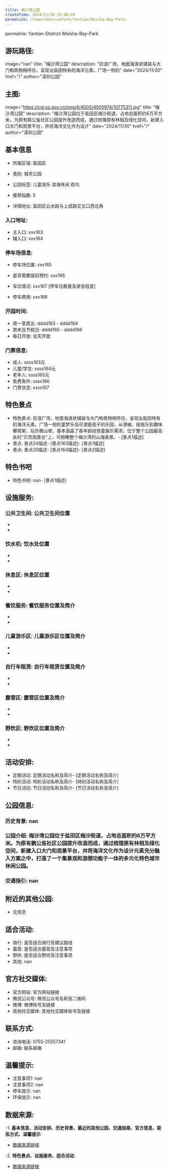 ```yaml
---
title: 梅沙湾公园
createTime: 2024/11/30 23:48:40
permalink: /ComprehensivePark/Yantian/Meisha-Bay-Park/
---
```

permalink: Yantian-District-Meisha-Bay-Park
## 游玩路径:
image="nan"
title: "梅沙湾公园"
description: "巨浪广场，地面海浪状铺装与大门构筑物相呼应，呈现出盐田特有的海洋元素。广场一侧的"
date="2024/11/30"
href="/"
author="深圳公园"
## 主图:
image="https://cgj.sz.gov.cn/img/4/4005/4005974/10775311.jpg"
title: "梅沙湾公园"
description: "梅沙湾公园位于盐田区梅沙街道，占地总面积约6万平方米。为原有鹅公岌社区公园提升改造而成，通过梳理原有林相及绿化空间，新建入口大门和观景平台，并将海洋文化作为设计"
date="2024/11/30"
href="/"
author="深圳公园"
## 基本信息

- 所属区域: 盐田区

- 类别: 城市公园

- 公园标签: 儿童游乐 滨海休闲 观鸟

- 推荐指数: 5

- 详细地址: 盐田区云水路与上成路交叉口西北角

### 入口地址:
- 主入口: xxx163
- 辅入口: xxx164
### 停车场信息:
- 停车场位置: xxx165

- 是否需要提前预约: xxx166

- 车位情况: xxx167 [停车位数量及紧张程度]

- 停车费用: xxx168

### 开园时间:
- 周一至周五: dddd163 - dddd164
- 周末及节假日: dddd165 - dddd166
- 每日开放: 全天开放

### 门票信息:
- 成人: ssss163元
- 儿童/学生: ssss164元
- 老年人: ssss165元
- 免费条件: ssss166
- 门票信息: ssss167
## 特色景点
- 特色景点: 巨浪广场，地面海浪状铺装与大门构筑物相呼应，呈现出盐田特有的海洋元素。广场一侧的童梦乐岛可谓是孩子的乐园，从滑梯、摇摇乐到趣味攀爬架、玩乐微山坡，基本涵盖了各年龄段孩童娱乐需求。位于整个公园最高处的“贝壳观景台”上，可俯瞰整个梅沙湾的山海美景。- [景点1描述]
- 景点: 景点24描述- [景点163描述]- [景点1描述]
- 景点: 景点25描述- [景点164描述]- [景点2描述]
## 特色书吧
- 特色书吧: nan- [景点1描述]
## 设施服务:
### 公共卫生间: 公共卫生间位置
- 
- 
### 饮水机: 饮水处位置
- 
- 
### 休息区: 休息区位置
- 
- 
### 餐饮服务: 餐饮服务位置及简介
- 
- 
### 儿童游乐区: 儿童游乐区位置及简介
- 
- 
### 自行车租赁: 自行车租赁位置及简介
- 
- 
### 露营区: 露营区位置及简介
- 
- 
### 野炊区: 野炊区位置及简介

- 
- 
## 活动安排:
- 定期活动: 定期活动名称及简介- [定期活动名称及简介]
- 特别活动: 特别活动名称及简介- [特别活动名称及简介]
- 节日活动: 节日活动名称及简介- [节日活动名称及简介]
## 公园信息:
### 历史背景: nan
### 公园介绍: 梅沙湾公园位于盐田区梅沙街道，占地总面积约6万平方米。为原有鹅公岌社区公园提升改造而成，通过梳理原有林相及绿化空间，新建入口大门和观景平台，并将海洋文化作为设计元素充分融入方案之中，打造了一个集景观和游憩功能于一体的多元化特色城市休闲公园。
### 交通指引: nan

## 附近的其他公园:
- 无信息

## 适合活动:
- 骑行: 是否适合骑行及建议路线
- 露营: 是否适合露营及注意事项
- 野炊: 是否适合野炊及注意事项
- 其他: nan

## 官方社交媒体:
- 官方网站: 官方网站链接
- 微信公众号: 微信公众号名称及二维码
- 微博: 微博账号及链接
- 其他社交媒体: 其他社交媒体账号及链接

## 联系方式:
- 咨询电话: 0755-25557341
- 邮箱: 联系邮箱

## 温馨提示:
- 注意事项1: nan
- 注意事项2: nan
- 停车提示: nan
- 环保提示: nan

## 数据来源:
-1. **基本信息、活动安排、历史背景、最近的其他公园、交通指南、官方信息、联系方式、温馨提示**:
- [数据来源链接](https://cgj.sz.gov.cn/xsmh/gysz/csgy/content/post_10775311.html)

-2. **特色景点、设施服务、适合活动**:
- [数据来源链接](https://cgj.sz.gov.cn/xsmh/gysz/csgy/content/post_10775311.html)


